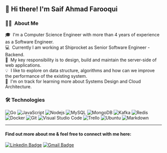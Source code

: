 ## 👋 Hi there! I'm Saif Ahmad Farooqui
 
### 👨🏻‍ &nbsp;About Me

🎓 &nbsp;I'm a Computer Science Engineer with more than 4 years of experience as a Software Engineer.\
💻 &nbsp;Currently I am working at Shiprocket as Senior Software Engineer - Backend.\
📄 &nbsp;My key responsibility is to design, build and maintain the server-side of web applications.\
💡 &nbsp;I like to explore on data structure, algorithms and how can we improve the performance of the existing system.\
🌱 &nbsp;I'm on track for learning more about Systems Design and Cloud Architecture.
 

### 🛠 Technologies

![Go](https://img.shields.io/badge/go-white.svg?style=flat-square&logo=go&logoColor=007ACC)
![JavaScript](https://img.shields.io/badge/-JavaScript-white?style=flat-square&logo=javascript)
![Nodejs](https://img.shields.io/badge/-Nodejs-white?style=flat-square&logo=Node.js)
![MySQL](https://img.shields.io/badge/-MySQL-white?style=flat-square&logo=mysql)
![MongoDB](https://img.shields.io/badge/-MongoDB-white?style=flat-square&logo=mongodb)
![Kafka](https://img.shields.io/badge/Apache%20Kafka-white?style=flat-square&logo=apachekafka&logoColor=007ACC)
![Redis](https://img.shields.io/badge/-Redis-white?style=flat-square&logo=Redis)
![Docker](https://img.shields.io/badge/-Docker-white?style=flat-square&logo=docker)
![Git](https://img.shields.io/badge/-Git-white?style=flat-square&logo=git)
![Visual Studio Code](https://img.shields.io/badge/-Visual%20Studio%20Code-white?style=flat-square&logo=visual-studio-code&logoColor=007ACC)
![Trello](https://img.shields.io/badge/-Trello-white?style=flat-square&logo=trello&logoColor=blue)
![Ubuntu](https://img.shields.io/badge/-Ubuntu-white?style=flat-square&logo=ubuntu)
![Markdown](https://img.shields.io/badge/-Markdown-white?style=flat-square&logo=markdown&logoColor=grey)

---
#### Find out more about me & feel free to connect with me here:

[![Linkedin Badge](https://img.shields.io/badge/-saifahmadf-blue?style=flat-square&logo=Linkedin&logoColor=white&link=https://www.linkedin.com/in/saifahmadfarooqui/)](https://www.linkedin.com/in/saifahmadfarooqui/)
[![Gmail Badge](https://img.shields.io/badge/-saif.ahfarooqui@gmail.com-c14438?style=flat-square&logo=Gmail&logoColor=white&link=mailto:saif.ahfarooqui@gmail.com)](mailto:saif.ahfarooqui@gmail.com)

